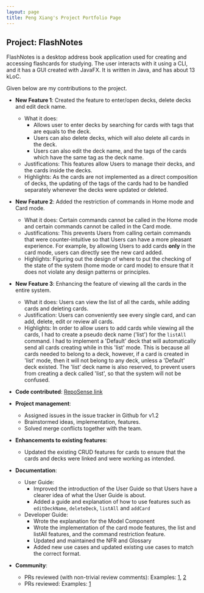 ```yaml
---
layout: page
title: Peng Xiang's Project Portfolio Page
---
```


## Project: FlashNotes

FlashNotes is a desktop address book application used for creating and accessing flashcards for studying. The user interacts with it using a CLI, and it has a GUI created with JavaFX. It is written in Java, and has about 13 kLoC.

Given below are my contributions to the project.

* **New Feature 1**: Created the feature to enter/open decks, delete decks and edit deck name.
    * What it does: 
        * Allows user to enter decks by searching for cards with tags that are equals to the deck. 
        * Users can also delete decks, which will also delete all cards in the deck.
        * Users can also edit the deck name, and the tags of the cards which have the same tag as the deck name.
    * Justifications: This features allow Users to manage their decks, and the cards inside the decks.
    * Highlights: As the cards are not implemented as a direct composition of decks, the updating of the tags of the cards had to be handled separately whenever the decks were updated or deleted.
    
* **New Feature 2**: Added the restriction of commands in Home mode and Card mode.
    * What it does: Certain commands cannot be called in the Home mode and certain commands cannot be called in the Card mode.
    * Justifications: This prevents Users from calling certain commands that were counter-intuitive so that Users can have a more pleasant experience. 
    For example, by allowing Users to add cards **only** in the card mode, users can directly see the new card added.
    * Highlights: Figuring out the design of where to put the checking of the state of the system (home mode or card mode) to ensure that it does not violate any design patterns or principles.
    
* **New Feature 3**: Enhancing the feature of viewing all the cards in the entire system.
    * What it does: Users can view the list of all the cards, while adding cards and deleting cards.
    * Justification: Users can conveniently see every single card, and can add, delete, edit or review all cards.
    * Highlights: In order to allow users to add cards while viewing all the cards, I had to create a pseudo deck name ('list') for the `listAll` command. I had to implement a 'Default' deck that will automatically send all cards creating while in this 'list' mode. 
    This is because all cards needed to belong to a deck, however, if a card is created in 'list' mode, then it will not belong to any deck, unless a 'Default' deck existed. The 'list' deck name is also reserved, to prevent users from creating a deck called 'list', so that the system will not be confused.

* **Code contributed**: [RepoSense link](https://nus-cs2103-ay2021s1.github.io/tp-dashboard/#breakdown=true&search=pengxiangg&sort=groupTitle&sortWithin=title&since=2020-08-14&timeframe=commit&mergegroup=&groupSelect=groupByRepos&checkedFileTypes=docs~functional-code~test-code~other)

* **Project management**:
    * Assigned issues in the issue tracker in Github for v1.2
    * Brainstormed ideas, implementation, features.
    * Solved merge conflicts together with the team.
    

* **Enhancements to existing features**:
    * Updated the existing CRUD features for cards to ensure that the cards and decks were linked and were working as intended.

* **Documentation**:
  * User Guide:
    * Improved the introduction of the User Guide so that Users have a clearer idea of what the User Guide is about.
    * Added a guide and explanation of how to use features such as `editDeckName`, `deleteDeck`, `listAll` and `addCard`
  * Developer Guide:
    * Wrote the explanation for the Model Component
    * Wrote the implementation of the card mode features, the list and listAll features, and the command restriction feature.
    * Updated and maintained the NFR and Glossary
    * Added new use cases and updated existing use cases to match the correct format.

* **Community**:
    * PRs reviewed (with non-trivial review comments): Examples: [1](https://github.com/AY2021S1-CS2103T-T15-2/tp/pull/146), [2](https://github.com/AY2021S1-CS2103T-T15-2/tp/pull/188)
    * PRs reviewed: Examples: [1](https://github.com/AY2021S1-CS2103T-T15-2/tp/pull/77)
